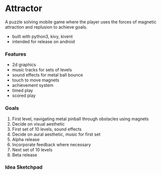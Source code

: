 # Attractor
A puzzle solving mobile game where the player uses the forces of magnetic attraction
and replusion to achieve goals.

 * built with python3, kivy, kivent
 * intended for release on android


### Features
 * 2d graphics
 * music tracks for sets of levels
 * sound effects for metal ball bounce
 * touch to move magnets
 * achievement system
 * timed play
 * scored play

### Goals
 1. First level, navigating metal pinball through obstacles using magnets
 2. Decide on visual aesthetic
 3. First set of 10 levels, sound effects
 4. Decide on aural aesthetic, music for first set
 5. Alpha release
 6. Incorporate feedback where necessary
 7. Next set of 10 levels
 8. Beta release

### Idea Sketchpad

